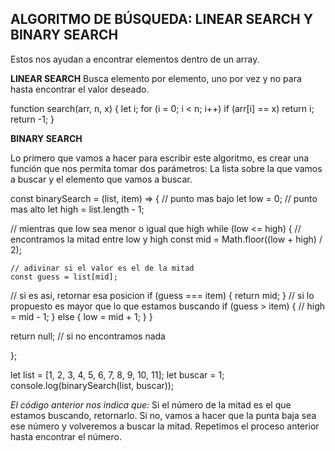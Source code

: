 ## ALGORITMO DE BÚSQUEDA: LINEAR SEARCH Y BINARY SEARCH 
Estos nos ayudan a encontrar elementos dentro de un array.

**LINEAR SEARCH**
Busca elemento por elemento, uno por vez y no para hasta encontrar el valor deseado.

function search(arr, n, x)
{
    let i;
    for (i = 0; i < n; i++)
        if (arr[i] == x)
            return i;
    return -1;
}

**BINARY SEARCH**

Lo primero que vamos a hacer para escribir este algoritmo, es crear una función que nos permita tomar dos parámetros: 
La lista sobre la que vamos a buscar y el elemento que vamos a buscar.

const binarySearch = (list, item) => {
  // punto mas bajo
  let low = 0;
  // punto mas alto
  let high = list.length - 1;
 
  // mientras que low sea menor o igual que high
  while (low <= high) {
    // encontramos la mitad entre low y high
    const mid = Math.floor((low + high) / 2);
 
    // adivinar si el valor es el de la mitad
    const guess = list[mid];

   // si es asi, retornar esa posicion
    if (guess === item) {
      return mid;
    }
    // si lo propuesto es mayor que lo que estamos buscando
    if (guess > item) {
      //
      high = mid - 1;
    } else {
      low = mid + 1;
    }
  }
 
  return null; // si no encontramos nada
 
};

let list = [1, 2, 3, 4, 5, 6, 7, 8, 9, 10, 11];
let buscar = 1;
console.log(binarySearch(list, buscar));

*El código anterior nos indica que:*
Si el número de la mitad es el que estamos buscando, retornarlo.
Si no, vamos a hacer que la punta baja sea ese número y volveremos a buscar la mitad.
Repetimos el proceso anterior hasta encontrar el número.


